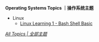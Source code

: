 **Operating Systems Topics ｜操作系统主题**

* Linux
  * [Linux Learning 1 - Bash Shell Basic](https://ultrafish.cn/2022/12/21/linux-learning-1/)

[*All Topics | 全部主题*](https://ultrafish.cn/topics/#/)
